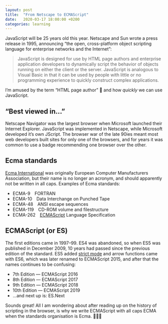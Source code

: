 ```yaml
---
layout: post
title:  "From Netscape to ECMAScript"
date:   2020-03-17 18:00:00 +0200
categories: learning
---
```


JavaScript will be 25 years old this year. Netscape and Sun wrote a press release in 1995, announcing “the open, cross-platform object scripting language for enterprise networks and the Internet”:

> JavaScript is designed for use by HTML page authors and enterprise application developers to dynamically script the behavior of objects running on either the client or the server. JavaScript is analogous to Visual Basic in that it can be used by people with little or no programming experience to quickly construct complex applications.

I’m amused by the term “HTML page author” 💙 and how _quickly_ we can use JavaScript.

## “Best viewed in…”

Netscape Navigator was the largest browser when Microsoft launched their Internet Explorer. JavaScript was implemented in Netscape, while Microsoft developed it’s own JScript. The browser war of the late 90ies meant most web developers built sites for only one of the browsers, and for years it was common to use a badge recommending one browser over the other.


## Ecma standards

[Ecma International](https://en.wikipedia.org/wiki/Ecma_International) was originally European Computer Manufacturers Association, but their name is no longer an acronym, and should apparently not be written in all caps. Examples of Ecma standards:

* ECMA-9&emsp;FORTRAN
* ECMA-10&emsp;Data Interchange on Punched Tape
* ECMA-48&emsp;ANSI escape sequences
* ECMA-119&emsp;CD-ROM volume and filestructure
* ECMA-262&emsp;[ECMAScript](https://en.wikipedia.org/wiki/ECMAScript) Language Specification

## ECMAScript (or ES)

The first editions came in 1997–99. ES4 was abandoned, so when ES5 was published in December 2009, 10 years had passed since the previous edition of the standard. ES5 added [strict mode](https://developer.mozilla.org/en-US/docs/Web/JavaScript/Reference/Strict_mode) and arrow functions came with ES6, which was later renamed to ECMAScript 2015, and after that the names continues to be confusing:

* 7th Edition — ECMAScript 2016
* 8th Edition — ECMAScript 2017
* 9th Edition — ECMAScript 2018
* 10th Edition — ECMAScript 2019
* …and next up is: ES.Next

Sounds great! All I am wondering about after reading up on the history of scripting in the browser, is why we write ECMAScript with all caps ECMA when the standards organisation is Ecma. 🤷🏻‍♀️
